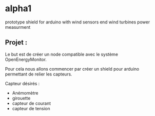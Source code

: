 alpha1
======

prototype shield for arduino with wind sensors end wind turbines power measurment

Projet :
--------

Le but est de créer un node compatible avec le système OpenEnergyMonitor.

Pour cela nous allons commencer par créer un shield pour arduino permettant de relier les capteurs.

Capteur désirés :
- Anémomètre
- girouette
- capteur de courant
- capteur de tension 
